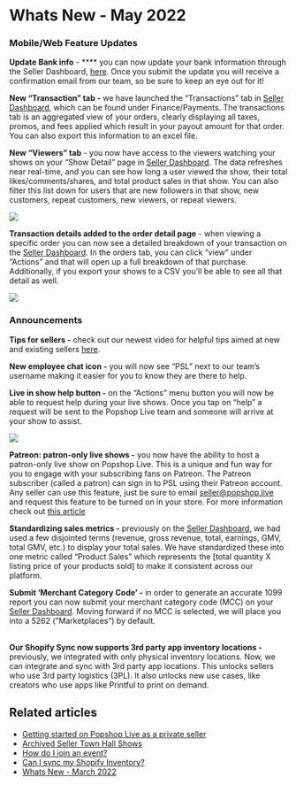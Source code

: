 # Whats New - May 2022

### **Mobile/Web Feature Updates**

**Update Bank info** -  ****  you can now update your bank information through the Seller Dashboard, [here](https://dashboard.popshop.live/finances/payments). Once you submit the update you will receive a confirmation email from our team, so be sure to keep an eye out for it!

**New “Transaction” tab -** we have launched the “Transactions” tab in [Seller Dashboard](https://dashboard.popshop.live/finances/payments/transactions), which can be found under Finance/Payments. The transactions tab is an aggregated view of your orders, clearly displaying all taxes, promos, and fees applied which result in your payout amount for that order. You can also export this information to an excel file.

**New “Viewers” tab** - you now have access to the viewers watching your shows on your “Show Detail” page in [Seller Dashboard](https://dashboard.popshop.live/store/shows). The data refreshes near real-time, and you can see how long a user viewed the show, their total likes/comments/shares, and total product sales in that show. You can also filter this list down for users that are new followers in that show, new customers, repeat customers, new viewers, or repeat viewers.

![](https://help.popshop.live/hc/article\_attachments/4759210031503/2022-04-28\_12-56-42.jpg)

**Transaction details added to the order detail page** - when viewing a specific order you can now see a detailed breakdown of your transaction on the [Seller Dashboard](https://dashboard.popshop.live/orders/all). In the orders tab, you can click “view” under “Actions” and that will open up a full breakdown of that purchase. Additionally, if you export your shows to a CSV you'll be able to see all that detail as well.&#x20;

![](https://help.popshop.live/hc/article\_attachments/4759190414095/2022-04-28\_12-58-44.jpg)

### **Announcements**

**Tips for sellers -** check out our newest video for helpful tips aimed at new and existing sellers [here](https://youtu.be/HIxaat3e4o0).

**New employee chat icon -** you will now see “PSL” next to our team’s username making it easier for you to know they are there to help.&#x20;

**Live in show help button -**  on the “Actions” menu button you will now be able to request help during your live shows. Once you tap on “help” a request will be sent to the Popshop Live team and someone will arrive at your show to assist.&#x20;

![](https://lh4.googleusercontent.com/F0Und6RI0g\_ZM8LLZHZerNiVie1tIqozyYJMXvGNASqbk95aie-iKDoWfJQqn\_pE7QQ-CinFlrtVPIJCxBFKNw98nnmTinIci-YifPmmxK1U39crud4x1LWy50mYkNXauJGvPs53bZD2gV5nqQ)

**Patreon: patron-only live shows -** you now have the ability to host a patron-only live show on Popshop Live. This is a unique and fun way for you to engage with your subscribing fans on Patreon. The Patreon subscriber (called a patron) can sign in to PSL using their Patreon account. Any seller can use this feature, just be sure to email seller@popshop.live and request this feature to be turned on in your store. For more information check out [this article](https://help.popshop.live/hc/en-us/articles/4692948968207)&#x20;

**Standardizing sales metrics -**  previously on the [Seller Dashboard](https://dashboard.popshop.live/), we had used a few disjointed terms (revenue, gross revenue, total, earnings, GMV, total GMV, etc.) to display your total sales. We have standardized these into one metric called “Product Sales” which represents the \[total quantity X listing price of your products sold] to make it consistent across our platform.&#x20;

**Submit ‘Merchant Category Code’ -** in order to generate an accurate 1099 report you can now submit your merchant category code (MCC) on your [Seller Dashboard](https://dashboard.popshop.live/finances/taxes/documents). Moving forward if no MCC is selected, we will place you into a 5262 (”Marketplaces”) by default.

\
**Our Shopify Sync now supports 3rd party app inventory locations -** previously, we integrated with only physical inventory locations. Now, we can integrate and sync with 3rd party app locations. This unlocks sellers who use 3rd party logistics (3PL). It also unlocks new use cases, like creators who use apps like Printful to print on demand.

## Related articles

* [Getting started on Popshop Live as a private seller](https://jamble.gitbook.io/popshop-live/whats-new-this-month/whats-new-announcements/getting-started-on-popshop-live-as-a-private-seller)
* [Archived Seller Town Hall Shows](https://jamble.gitbook.io/popshop-live/whats-new-this-month/seller-town-halls/archived-seller-town-hall-shows)
* [How do I join an event?](https://jamble.gitbook.io/popshop-live/scheduling-a-show/how-do-i-join-an-event)
* [Can I sync my Shopify Inventory?](https://jamble.gitbook.io/popshop-live/inventory/can-i-sync-my-shopify-inventory)
* [Whats New - March 2022](https://jamble.gitbook.io/popshop-live/whats-new-this-month/whats-new-announcements/whats-new-may-2022)

